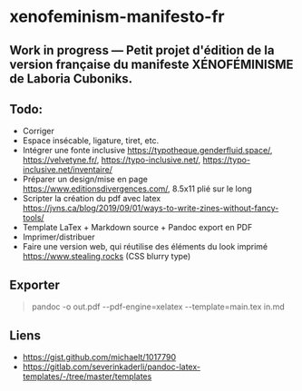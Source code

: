 # xenofeminism-manifesto-fr

## Work in progress — Petit projet d'édition de la version française du manifeste XÉNOFÉMINISME de Laboria Cuboniks.

## Todo:

- Corriger
- Espace insécable, ligature, tiret, etc.
- Intégrer une fonte inclusive https://typotheque.genderfluid.space/, https://velvetyne.fr/, https://typo-inclusive.net/, https://typo-inclusive.net/inventaire/
- Préparer un design/mise en page https://www.editionsdivergences.com/, 8.5x11 plié sur le long
- Scripter la création du pdf avec latex https://jvns.ca/blog/2019/09/01/ways-to-write-zines-without-fancy-tools/
- Template LaTex + Markdown source + Pandoc export en PDF
- Imprimer/distribuer
- Faire une version web, qui réutilise des éléments du look imprimé https://www.stealing.rocks (CSS blurry type)

## Exporter

> pandoc -o out.pdf --pdf-engine=xelatex --template=main.tex in.md

## Liens

- https://gist.github.com/michaelt/1017790
- https://gitlab.com/severinkaderli/pandoc-latex-templates/-/tree/master/templates
